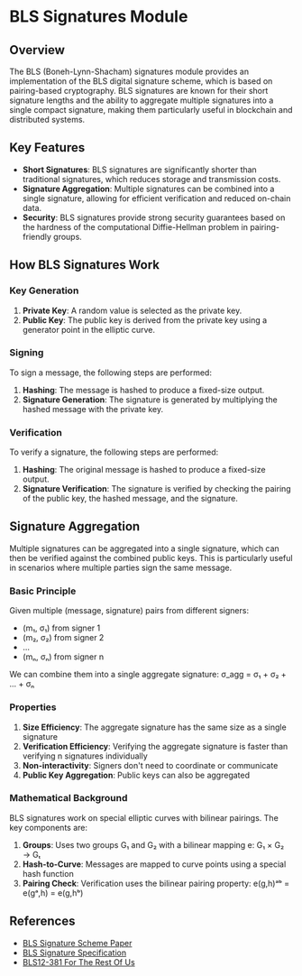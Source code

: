 # BLS Signatures Module

## Overview

The BLS (Boneh-Lynn-Shacham) signatures module provides an implementation of the BLS digital signature scheme, which is based on pairing-based cryptography. BLS signatures are known for their short signature lengths and the ability to aggregate multiple signatures into a single compact signature, making them particularly useful in blockchain and distributed systems.

## Key Features

- **Short Signatures**: BLS signatures are significantly shorter than traditional signatures, which reduces storage and transmission costs.
- **Signature Aggregation**: Multiple signatures can be combined into a single signature, allowing for efficient verification and reduced on-chain data.
- **Security**: BLS signatures provide strong security guarantees based on the hardness of the computational Diffie-Hellman problem in pairing-friendly groups.

## How BLS Signatures Work

### Key Generation

1. **Private Key**: A random value is selected as the private key.
2. **Public Key**: The public key is derived from the private key using a generator point in the elliptic curve.

### Signing

To sign a message, the following steps are performed:

1. **Hashing**: The message is hashed to produce a fixed-size output.
2. **Signature Generation**: The signature is generated by multiplying the hashed message with the private key.

### Verification

To verify a signature, the following steps are performed:

1. **Hashing**: The original message is hashed to produce a fixed-size output.
2. **Signature Verification**: The signature is verified by checking the pairing of the public key, the hashed message, and the signature.

## Signature Aggregation

Multiple signatures can be aggregated into a single signature, which can then be verified against the combined public keys. This is particularly useful in scenarios where multiple parties sign the same message.

### Basic Principle
Given multiple (message, signature) pairs from different signers:
- (m₁, σ₁) from signer 1
- (m₂, σ₂) from signer 2
- ...
- (mₙ, σₙ) from signer n

We can combine them into a single aggregate signature: σ_agg = σ₁ + σ₂ + ... + σₙ

### Properties
1. **Size Efficiency**: The aggregate signature has the same size as a single signature
2. **Verification Efficiency**: Verifying the aggregate signature is faster than verifying n signatures individually
3. **Non-interactivity**: Signers don't need to coordinate or communicate
4. **Public Key Aggregation**: Public keys can also be aggregated

### Mathematical Background

BLS signatures work on special elliptic curves with bilinear pairings. The key components are:

1. **Groups**: Uses two groups G₁ and G₂ with a bilinear mapping e: G₁ × G₂ → Gₜ
2. **Hash-to-Curve**: Messages are mapped to curve points using a special hash function
3. **Pairing Check**: Verification uses the bilinear pairing property: e(g,h)ᵃᵇ = e(gᵃ,h) = e(g,hᵇ)

## References

- [BLS Signature Scheme Paper](https://www.iacr.org/archive/asiacrypt2001/22480516.pdf)
- [BLS Signature Specification](https://tools.ietf.org/html/draft-irtf-cfrg-bls-signature)
- [BLS12-381 For The Rest Of Us](https://hackmd.io/@benjaminion/bls12-381) 